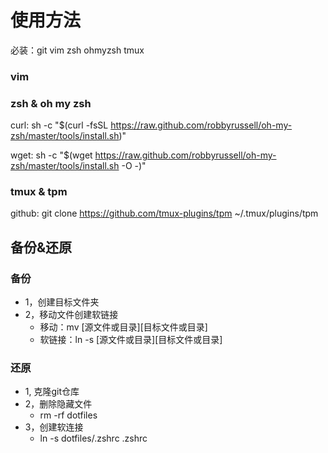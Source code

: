 # 使用方法
必装：git vim zsh ohmyzsh tmux

### vim

### zsh & oh my zsh
curl: 
sh -c "$(curl -fsSL https://raw.github.com/robbyrussell/oh-my-zsh/master/tools/install.sh)"

wget:
sh -c "$(wget https://raw.github.com/robbyrussell/oh-my-zsh/master/tools/install.sh -O -)"

### tmux & tpm
github:
git clone https://github.com/tmux-plugins/tpm ~/.tmux/plugins/tpm

## 备份&还原

### 备份
- 1，创建目标文件夹
- 2，移动文件创建软链接
    - 移动：mv [源文件或目录][目标文件或目录]
    - 软链接：ln -s [源文件或目录][目标文件或目录]

### 还原
- 1, 克隆git仓库
- 2，删除隐藏文件
    - rm -rf dotfiles
- 3，创建软连接
    - ln -s dotfiles/.zshrc .zshrc
